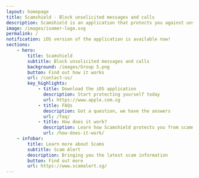 ```yaml
---
layout: homepage
title: Scamshield - Block unsolicited messages and calls
description: Scamshield is an application that protects you against unsolicited messages and calls from unknown contacts or known scammers
image: /images/isomer-logo.svg
permalink: /
notification: iOS version of the application is available now!
sections:
    - hero:
        title: Scamshield
        subtitle: Block unsolicited messages and calls
        background: /images/Group 5.png
        button: Find out how it works
        url: /contact-us/
        key_highlights:
            - title: Download the iOS application
              description: Start protecting yourself today
              url: https://www.apple.com.sg
            - title: FAQs
              description: Got a question, we have the answers
              url: /faq/
            - title: How does it work?
              description: Learn how Scamshield protects you from scammers
              url: /how-does-it-work/
    - infobar:
        title: Learn more about Scams
        subtitle: Scam Alert
        description: Bringing you the latest scam information
        button: Find out more
        url: https://www.scamalert.sg/
---
```

